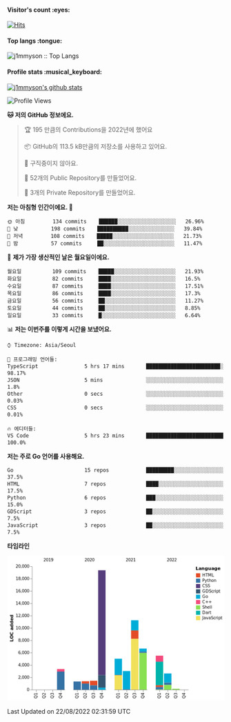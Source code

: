 <h4>Visitor's count :eyes:</h4>

[![Hits](https://hits.seeyoufarm.com/api/count/incr/badge.svg?url=https%3A%2F%2Fgithub.com%2Fj1mmyson&count_bg=%2379C83D&title_bg=%23555555&icon=&icon_color=%23E7E7E7&title=hits&edge_flat=false)](https://hits.seeyoufarm.com)

<h4>Top langs :tongue:</h4>

<p><img src="https://github-readme-stats.vercel.app/api/top-langs/?username=j1mmyson&hide=html&langs_count=8&theme=tokyonight&layout=compact" alt="j1mmyson :: Top Langs" /></p>

<h4>Profile stats :musical_keyboard:</h4>

[![j1mmyson's github stats](https://github-readme-stats.vercel.app/api?username=j1mmyson&show_icons=true&theme=merko&hide=["contribs","issues"])](https://github.com/j1mmyson)

<!--START_SECTION:waka-->
![Profile Views](http://img.shields.io/badge/Profile%20Views-134-blue)

**🐱 저의 GitHub 정보에요.** 

> 🏆 195 만큼의 Contributions을 2022년에 했어요
 > 
> 📦 GitHub의 113.5 kB만큼의 저장소를 사용하고 있어요. 
 > 
> 🚫 구직중이지 않아요.
 > 
> 📜 52개의 Public Repository를 만들었어요. 
 > 
> 🔑 3개의 Private Repository를 만들었어요.  
 > 
**저는 아침형 인간이에요. 🐤** 

```text
🌞 아침         134 commits    ██████░░░░░░░░░░░░░░░░░░░   26.96% 
🌆 낮　         198 commits    ██████████░░░░░░░░░░░░░░░   39.84% 
🌃 저녁         108 commits    █████░░░░░░░░░░░░░░░░░░░░   21.73% 
🌙 밤　         57 commits     ██░░░░░░░░░░░░░░░░░░░░░░░   11.47%

```
📅 **제가 가장 생산적인 날은 월요일이에요.** 

```text
월요일          109 commits    █████░░░░░░░░░░░░░░░░░░░░   21.93% 
화요일          82 commits     ████░░░░░░░░░░░░░░░░░░░░░   16.5% 
수요일          87 commits     ████░░░░░░░░░░░░░░░░░░░░░   17.51% 
목요일          86 commits     ████░░░░░░░░░░░░░░░░░░░░░   17.3% 
금요일          56 commits     ██░░░░░░░░░░░░░░░░░░░░░░░   11.27% 
토요일          44 commits     ██░░░░░░░░░░░░░░░░░░░░░░░   8.85% 
일요일          33 commits     █░░░░░░░░░░░░░░░░░░░░░░░░   6.64%

```


📊 **저는 이번주를 이렇게 시간을 보냈어요.** 

```text
⌚︎ Timezone: Asia/Seoul

💬 프로그래밍 언어들: 
TypeScript               5 hrs 17 mins       ████████████████████████░   98.17% 
JSON                     5 mins              ░░░░░░░░░░░░░░░░░░░░░░░░░   1.8% 
Other                    0 secs              ░░░░░░░░░░░░░░░░░░░░░░░░░   0.03% 
CSS                      0 secs              ░░░░░░░░░░░░░░░░░░░░░░░░░   0.01%

🔥 에디터들: 
VS Code                  5 hrs 23 mins       █████████████████████████   100.0%

```

**저는 주로 Go 언어를 사용해요.** 

```text
Go                       15 repos            █████████░░░░░░░░░░░░░░░░   37.5% 
HTML                     7 repos             ████░░░░░░░░░░░░░░░░░░░░░   17.5% 
Python                   6 repos             ███░░░░░░░░░░░░░░░░░░░░░░   15.0% 
GDScript                 3 repos             ██░░░░░░░░░░░░░░░░░░░░░░░   7.5% 
JavaScript               3 repos             ██░░░░░░░░░░░░░░░░░░░░░░░   7.5%

```


**타임라인**

![Chart not found](https://raw.githubusercontent.com/j1mmyson/j1mmyson/main/charts/bar_graph.png) 


 Last Updated on 22/08/2022 02:31:59 UTC
<!--END_SECTION:waka-->
